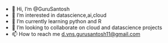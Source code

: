 - 👋 Hi, I’m @GuruSantosh
- 👀 I’m interested in datascience,ai,cloud 
- 🌱 I’m currently learning python and R
- 💞️ I’m looking to collaborate on cloud and datascience projects
- 📫 How to reach me d.vns.gurusantosh11@gmail.com


<!---
santoshguru-11/santoshguru-11 is a ✨ special ✨ repository because its `README.md` (this file) appears on your GitHub profile.
You can click the Preview link to take a look at your changes.
--->
